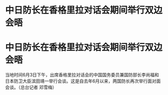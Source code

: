 # 中日防长在香格里拉对话会期间举行双边会晤

# 中日防长在香格里拉对话会期间举行双边会晤

当地时间6月3日下午，出席香格里拉对话会的中国国务委员兼国防部长李尚福和日本防卫大臣滨田靖一举行会谈。这是自去年6月以来，两国防长再次举行面对面会谈。（总台记者
邓雪梅）


